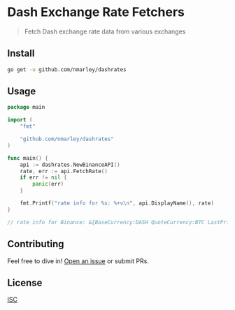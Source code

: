 # Dash Exchange Rate Fetchers

> Fetch Dash exchange rate data from various exchanges

## Install

```sh
go get -u github.com/nmarley/dashrates
```

## Usage

```go
package main

import (
	"fmt"

	"github.com/nmarley/dashrates"
)

func main() {
	api := dashrates.NewBinanceAPI()
	rate, err := api.FetchRate()
	if err != nil {
		panic(err)
	}

	fmt.Printf("rate info for %s: %+v\n", api.DisplayName(), rate)
}

// rate info for Binance: &{BaseCurrency:DASH QuoteCurrency:BTC LastPrice:0.008977 BaseAssetVolume:0 FetchTime:2019-08-19 16:03:48.054294 -0300 -03 m=+1.817687680}
```

## Contributing

Feel free to dive in! [Open an issue](https://github.com/nmarley/dashrates/issues/new) or submit PRs.

## License

[ISC](LICENSE)
